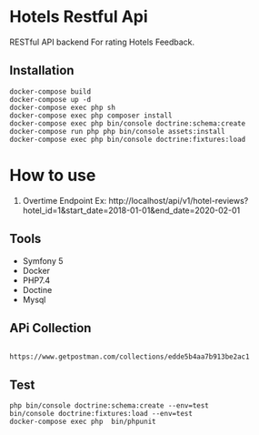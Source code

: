 # Hotels  Restful Api
RESTful API backend For rating Hotels Feedback.

## Installation

```
docker-compose build 
docker-compose up -d
docker-compose exec php sh
docker-compose exec php composer install
docker-compose exec php bin/console doctrine:schema:create
docker-compose run php php bin/console assets:install
docker-compose exec php bin/console doctrine:fixtures:load

```

# How to use
1. Overtime Endpoint Ex:
http://localhost/api/v1/hotel-reviews?hotel_id=1&start_date=2018-01-01&end_date=2020-02-01
 

## Tools
* Symfony 5
* Docker
* PHP7.4
* Doctine
* Mysql





##  APi Collection

```

https://www.getpostman.com/collections/edde5b4aa7b913be2ac1
```

## Test

```
php bin/console doctrine:schema:create --env=test
bin/console doctrine:fixtures:load --env=test
docker-compose exec php  bin/phpunit

```

